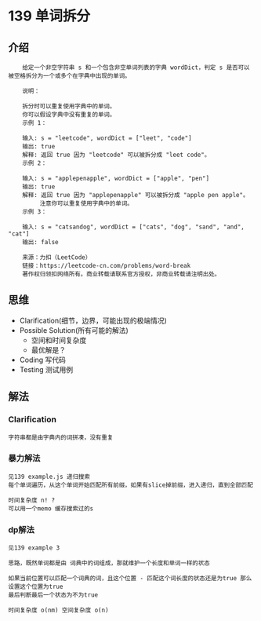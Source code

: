 # 139 单词拆分

## 介绍

```
    给定一个非空字符串 s 和一个包含非空单词列表的字典 wordDict，判定 s 是否可以被空格拆分为一个或多个在字典中出现的单词。

    说明：

    拆分时可以重复使用字典中的单词。
    你可以假设字典中没有重复的单词。
    示例 1：

    输入: s = "leetcode", wordDict = ["leet", "code"]
    输出: true
    解释: 返回 true 因为 "leetcode" 可以被拆分成 "leet code"。
    示例 2：

    输入: s = "applepenapple", wordDict = ["apple", "pen"]
    输出: true
    解释: 返回 true 因为 "applepenapple" 可以被拆分成 "apple pen apple"。
         注意你可以重复使用字典中的单词。
    示例 3：

    输入: s = "catsandog", wordDict = ["cats", "dog", "sand", "and", "cat"]
    输出: false

    来源：力扣（LeetCode）
    链接：https://leetcode-cn.com/problems/word-break
    著作权归领扣网络所有。商业转载请联系官方授权，非商业转载请注明出处。
```

## 思维

- Clarification(细节，边界，可能出现的极端情况)
- Possible Solution(所有可能的解法)
   - 空间和时间复杂度
   - 最优解是？
- Coding 写代码
- Testing 测试用例

## 解法

### Clarification
    字符串都是由字典内的词拼凑，没有重复
    

### 暴力解法 

    见139 example.js 递归搜索
    每个单词遍历，从这个单词开始匹配所有前缀，如果有slice掉前缀，进入递归，直到全部匹配

    时间复杂度 n! ?
    可以用一个memo 缓存搜索过的s


### dp解法

    见139 example 3
    
    思路，既然单词都是由 词典中的词组成，那就维护一个长度和单词一样的状态

    如果当前位置可以匹配一个词典的词，且这个位置 - 匹配这个词长度的状态还是为true 那么设置这个位置为true
    最后判断最后一个状态为不为true

    时间复杂度 o(nm) 空间复杂度 o(n)  
